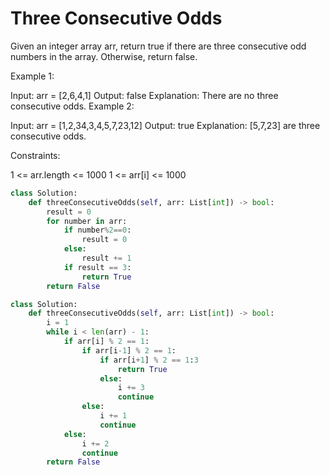 # Three Consecutive Odds

Given an integer array arr, return true if there are three consecutive odd numbers in the array. Otherwise, return false.

Example 1:

Input: arr = [2,6,4,1]
Output: false
Explanation: There are no three consecutive odds.
Example 2:

Input: arr = [1,2,34,3,4,5,7,23,12]
Output: true
Explanation: [5,7,23] are three consecutive odds.

Constraints:

1 <= arr.length <= 1000
1 <= arr[i] <= 1000

```python
class Solution:
    def threeConsecutiveOdds(self, arr: List[int]) -> bool:
        result = 0
        for number in arr:
            if number%2==0:
                result = 0
            else:
                result += 1
            if result == 3:
                return True
        return False
```

```python
class Solution:
    def threeConsecutiveOdds(self, arr: List[int]) -> bool:
        i = 1
        while i < len(arr) - 1:
            if arr[i] % 2 == 1:
                if arr[i-1] % 2 == 1:
                    if arr[i+1] % 2 == 1:3
                        return True
                    else:
                        i += 3
                        continue
                else:
                    i += 1
                    continue
            else:
                i += 2
                continue
        return False
```
